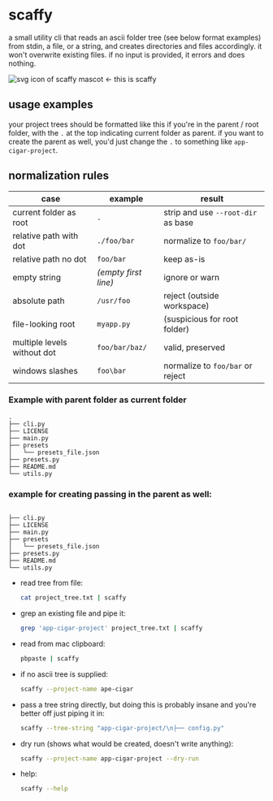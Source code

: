 # scaffy

a small utility cli that reads an ascii folder tree (see below format examples) from stdin, a file, or a string, and creates directories and files accordingly. it won't overwrite existing files. if no input is provided, it errors and does nothing.

![svg icon of scaffy mascot](https://github.com/user-attachments/assets/886314f2-bac0-43ee-b9aa-5c0c1cb61135) <- this is scaffy


## usage examples

your project trees should be formatted like this if you're in the parent / root folder, with the `.` at the top indicating current folder as parent. if you want to create the parent as well, you'd just change the `.` to something like `app-cigar-project`.

## normalization rules

| case | example | result |
|------|---------|--------|
| current folder as root | `.` | strip and use `--root-dir` as base |
| relative path with dot | `./foo/bar` | normalize to `foo/bar/` |
| relative path no dot | `foo/bar` | keep as-is |
| empty string | *(empty first line)* | ignore or warn |
| absolute path | `/usr/foo` | reject (outside workspace) |
| file-looking root | `myapp.py` | (suspicious for root folder) |
| multiple levels without dot | `foo/bar/baz/` | valid, preserved |
| windows slashes | `foo\bar` | normalize to `foo/bar` or reject |

### Example with parent folder as current folder
```
.
├── cli.py
├── LICENSE
├── main.py
├── presets
│   └── presets_file.json
├── presets.py
├── README.md
└── utils.py
```

### example for creating passing in the parent as well:

```

├── cli.py
├── LICENSE
├── main.py
├── presets
│   └── presets_file.json
├── presets.py
├── README.md
└── utils.py
```

- read tree from file:
  ```bash
  cat project_tree.txt | scaffy
  ```

- grep an existing file and pipe it:
  ```bash
  grep 'app-cigar-project' project_tree.txt | scaffy
  ```

- read from mac clipboard:
  ```bash
  pbpaste | scaffy
  ```

- if no ascii tree is supplied:
  ```bash
  scaffy --project-name ape-cigar
  ```

- pass a tree string directly, but doing this is probably insane and you're better off just piping it in:
  ```bash
  scaffy --tree-string "app-cigar-project/\n├── config.py"
  ```

- dry run (shows what would be created, doesn't write anything):
  ```bash
  scaffy --project-name app-cigar-project --dry-run
  ```

- help:
  ```bash
  scaffy --help
  ```
